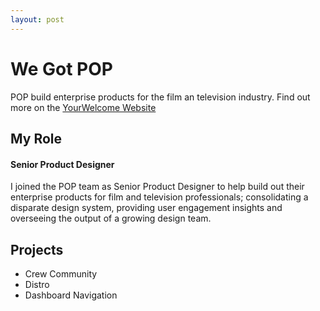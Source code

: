 ```yaml
---
layout: post
---
```


# We Got POP
POP build enterprise products for the film an television industry.  Find out more on the [YourWelcome Website](http://wwww.wegotpop.com)

## My Role 
#### Senior Product Designer
I joined the POP team as Senior Product Designer to help build out their enterprise products for film and television professionals; consolidating a disparate design system, providing user engagement insights and overseeing the output of a growing design team.

## Projects

* Crew Community
* Distro
* Dashboard Navigation